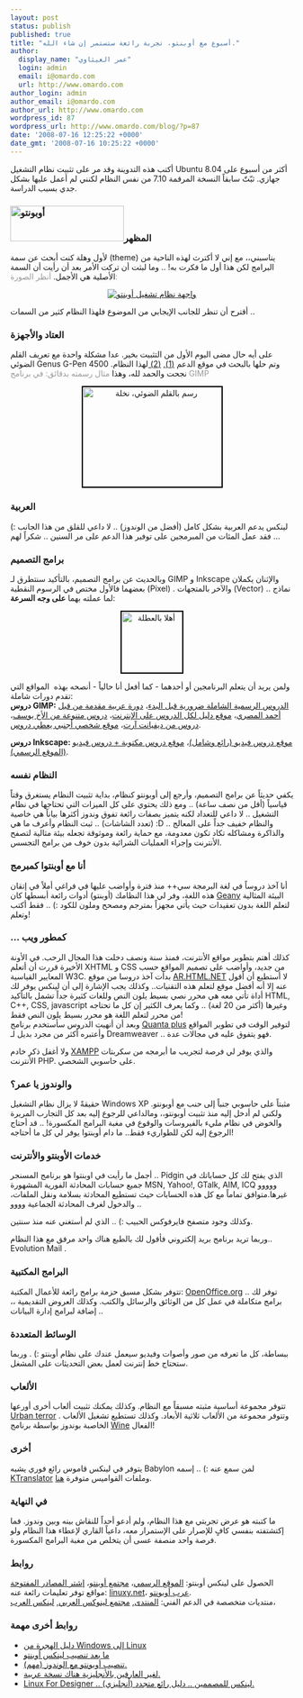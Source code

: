 ```yaml
---
layout: post
status: publish
published: true
title: "أسبوع مع أوبنتو، تجربة رائعة ستستمر إن شاء الله."
author:
  display_name: "عمر العيثاوي"
  login: admin
  email: i@omardo.com
  url: http://www.omardo.com
author_login: admin
author_email: i@omardo.com
author_url: http://www.omardo.com
wordpress_id: 87
wordpress_url: http://www.omardo.com/blog/?p=87
date: '2008-07-16 12:25:22 +0000'
date_gmt: '2008-07-16 10:25:22 +0000'
---
```

<p>أكتب هذه التدوينة وقد مر على تثبيت نظام التشغيل Ubuntu 8.04 أكثر من أسبوع على جهازي. ثبّتّ سابقاً النسخة المرقمة 7.10 من نفس النظام لكنني لم أعمل عليها بشكل جدي بسبب الدراسة.</p>
<h3><a href="http://www.omardo.com/blog/archives/87"><img title="نظام التشغيل أوبنتو" src="http://www.omardo.com/blog/wp-content/uploads/ubuntu-logo-shadow.png" alt="أوبونتو" width="202" height="63" /></a>المظهر</h3>
<p>لأول وهلة كنت أبحث عن سمة (theme) يناسبني،، مع إني لا أكترث لهذه الناحية من البرامج لكن هذا أول ما فكرت به! .. وما لبثت أن تركت الأمر بعد أن رأيت أن السمة الأصلية هي الأجمل. <span style="color: #999999;">أنظر الصورة:</span><!--more--></p>
<p style="text-align: center;"><a href="http://www.omardo.com/blog/wp-content/uploads/very-standby-desktop.png"><img class="alignnone" src="http://www.omardo.com/blog/wp-content/uploads/very-standby-desktop-t.png" alt="واجهة نظام تشغيل أوبنتو" /></a></p>
<p>أقترح أن تنظر للجانب الإيجابي من الموضوع فلهذا النظام كثير من السمات ..</p>
<h3>العتاد والأجهزة</h3>
<p>على أيه حال مضى اليوم الأول من التثبيت بخير. عدا مشكلة واحدة مع تعريف القلم الضوئي Genus G-Pen 4500 وتم حلها بالبحث في موقع الدعم <a title="TabletSetupWizardpen" href="https://help.ubuntu.com/community/TabletSetupWizardpen">(1)</a>, <a title="Linux Genius WizardPen setup for udev" href="http://deadcabbit.blogspot.com/2007/07/linux-genius-wizardpen-setup-for-udev.html">(2) </a>لهذا النظام. نجحت والحمد لله، وهذا <span style="color: #999999;">مثال رسمته بدقائق: في برنامج GIMP<br />
</span></p>
<p style="text-align: center;"><a href="http://www.omardo.com/blog/wp-content/uploads/classic-sketch.jpg"><img style="border: 2px solid black;" src="http://www.omardo.com/blog/wp-content/uploads/classic-sketch-t.png" alt="رسم بالقلم الضوئي، نخلة" width="247" height="177" /></a></p>
<h3>العربية</h3>
<p>لينكس يدعم العربية بشكل كامل (أفضل من الوندوز) .. لا داعي للقلق من هذا الجانب :) .. فقد عمل المئات من المبرمجين على توفير هذا الدعم على مر السنين .. شكراً لهم.</p>
<h3>برامج التصميم</h3>
<p>وبالحديث عن برامج التصميم، بالتأكيد سنتطرق لـ GIMP و Inkscape والإثنان يكملان بعضهما فالأول مختص في الرسوم النقطية (Pixel) . والآخر بالمتجهات (Vector) .. نماذج لما عملته بهما <strong>على وجه السرعة</strong>:</p>
<p style="text-align: center;"><a href="http://www.omardo.com/blog/wp-content/uploads/Wellcome-vacation.png"><img style="border: 2px solid black;" src="http://www.omardo.com/blog/wp-content/uploads/Wellcome-vacation-t.png" alt="أهلا بالعطلة" width="108" height="108" /></a></p>
<p>ولمن يريد أن يتعلم البرنامجين أو أحدهما - كما أفعل أنا حالياً - أنصحه بهذه  المواقع التي تقدم دورات شاملة:<br />
<strong>دروس GIMP:</strong> <a title="رسمة، ينصح بها" href="http://www.gimp.org/tutorials/">الدروس الرسمية الشاملة ضرورية قبل البدء</a>، <a href="http://etemedopensources.com/gimp/">دورة عربية مقدمة من قبل أحمد المصري</a>، <a href="http://www.gimp-tutorials.com/">موقع دليل لكل الدروس على الإنترنت</a>، <a title="يوسف أنترنت" href="http://yousufinternet.blogspot.com/search/label/gimp%20tutorials">دروس متنوعة من الأخ يوسف</a>، <a href="http://griatch-art.deviantart.com/journal/18489592/">دروس من ديفيانت آرت</a>، <a href="http://howto.nicubunu.ro/">موقع شخصي أجنبي يعطي دروس</a>.</p>
<p><strong>دروس Inkscape: </strong><a href="http://screencasters.heathenx.org/">موقع دروس فيديو (رائع وشامل)</a>، <a href="http://inkscapetutorials.wordpress.com/">موقع دروس مكتوبة + دروس فيديو (الموقع الرسمي)</a>.</p>
<h3>النظام نفسه</h3>
<p>يكفي حديثاً عن برامج التصميم، وأرجع إلى أوبونتو كنظام، بداية تثبيت النظام يستغرق وقتاً قياسياً (أقل من نصف ساعة) .. ومع ذلك يحتوي على كل الميزات التي تحتاجها في نظام التشغيل .. لا داعي للتعداد لكنه يتميز بصفات رائعة تفوق وندوز أكثرها بياناً هي خاصية (تعدد الشاشات) .. ثبت النظام وأعرف ما هي :D .. والنظام خفيف جداً على المعالج والذاكرة ومشاكله تكاد تكون معدومة، مع حماية رائعة وموثوقة تجعله بيئة مثالية لتصفح الأنترنت وإجراء العمليات الشرائية بدون خوف من برامج التجسس.</p>
<h3>أنا مع أوبنتوا كمبرمج</h3>
<p>أنا آخذ دروساً في لغة البرمجة سي++ منذ فترة وأواضب عليها في فراغي أملاً في إتقان هذه اللغة، وفر لي هذا النظامك (أوبنتو) أدوات رائعة أبسطها كان <a href="http://geany.uvena.de/">Geany</a> البيئة المثالية لتعلم اللغة بدون تعقيدات حيث يأتي مجهزاً بمترجم ومصحح وملون للكود :) .. فقط أكتب وتعلم!</p>
<h3>... كمطور ويب</h3>
<p>كذلك أهتم بتطوير مواقع الأنترنت، فمنذ سنة ونصف دخلت هذا المجال الرحب. في الأونة الأخيرة قررت أن أتعلم XHTML و CSS من جديد، وأواضب على تصميم المواقع حسب المعايير القياسية W3C. بدأت آخذ دروسا من موقع <a href="http://ar.html.net/">AR.HTML.NET</a> لا أستطيع أن أقول عنه إلا أنه أفضل موقع لتعلم هذه التقنيات.. وكذلك يجب الإشارة إلى أن لينكس يوفر لك أداة تأتي معه هي محرر نصي بسيط يلون النص وللغات كثيرة جداً تشمل بالتأكيد HTML, C++, CSS, javascript وغيرها (أكثر من 20 لغة) .. وكما يعرف الكثير إن كل ما تحتاجه من محرر لتعلم اللغة هو محرر بسيط يلون النص فقط!<br />
وبعد أن أنهيت الدروس سأستخدم برنامج <a href="http://quanta.kdewebdev.org/">Quanta plus</a> لتوفير الوقت في تطوير المواقع وأعتبره أكثر من مجرد بديل لـ Dreamweaver .. فهو يتفوق عليه في مجالات عدة.</p>
<p>ولا أغفل ذكر خادم <a href="http://www.apachefriends.org/en/xampp-linux.html">XAMPP</a> والذي يوفر لي فرصة لتجريب ما أبرمجه من سكربتات الأنترنت PHP. على حاسوبي الشخصي.</p>
<h3>والوندوز يا عمر؟</h3>
<p>حقيقةً لا يزال نظام التشغيل Windows XP مثبتاً على حاسوبي جنباً إلى حنب مع أوبونتو. ولكني لم أدخل إليه منذ تثبيت أوبونتو،، ومالداعي للرجوع إليه بعد كل التجارب المريرة والخوض في نظام مليء بالفيروسات والوقوع في مغبة البرامج المكسورة! .. قد أحتاج الرجوع إليه لكن للطواريء فقط.. ما دام أوبنتوا يوفر لي كل ما أحتاجه!</p>
<h3>خدمات الأوبنتو والأنترنت</h3>
<p>أجمل ما رأيت في اوبنتوا هو برنامج المسنجر .. Pidgin الذي يفتح لك كل حساباتك في جميع حسابات المحادثة الفورية المشهورة MSN, Yahoo!, GTalk, AIM, ICQ ووووو غيرها.متوافق تماماً مع كل هذه الحسابات حيث تستطيع المحادثة بسلامة ونقل الملفات، والدخول لغرف المحادثة الجماعية وووو ..</p>
<p>وكذلك وجود متصفح فايرفوكس الحبيب :) .. الذي لم أستغني عنه منذ سنتين.</p>
<p>وربما تريد برنامج بريد إلكتروني فأقول لك بالطبع هناك واحد مرفق مع هذا النظام.. Evolution Mail .</p>
<h3>البرامج المكتبية</h3>
<p>تتوفر بشكل مسبق حزمة برامج رائعة للأعمال المكتبة: <a href="http://OpenOffice.org">OpenOffice.org</a> .. توفر لك برامج متكاملة في عمل كل من الوثائق والرسائل والكتب. وكذلك العروض التقديمية ،، إضافة لبرامج إدارة البيانات ..</p>
<h3>الوسائط المتعددة</h3>
<p>ببساطة، كل ما تعرفه من صور وأصوات وفيديو سيعمل عندك على نظام أوبنتو :) . وربما ستحتاج خط إنترنت لعمل بعض التحديثات على المشغل.</p>
<h3>الألعاب</h3>
<p>تتوفر مجموعة أساسية مثبته مسبقاً مع النظام. وكذلك يمكنك تثبيت ألعاب أخرى أورعها <a href="http://www.urbanterror.net">Urban terror</a> . وتتوفر مجموعة من الألعاب ثلاثية الأبعاد. وكذلك تستطيع تشغيل الألعاب الخاصبة بوندوز بواسطة برنامج <a href="http://ar.wikipedia.org/wiki/%D9%88%D8%A7%D9%8A%D9%86_(%D8%A8%D8%B1%D9%86%D8%A7%D9%85%D8%AC)">Wine</a> الفعال!</p>
<h3>أخرى</h3>
<p>يتوفر في لينكس قاموس رائع فوري يشبه Babylon لمن سمع عنه :) .. إسمه <a href="http://www.linuxac.org/forum/showthread.php?t=3190">KTranslator</a> وملفات القواميس متوفرة <a href="http://www.omardo.com/blog/wp-admin/www.omardo.com/blog/wp-content/uploads/transIFO.zip">هنا</a>.</p>
<h3>في النهاية</h3>
<p>ما كتبته هو عرض تجربتي مع هذا النظام، ولم أدعو أحداً للنقاش بينه وبين وندوز. فما إكتشتفته بنفسي كافٍ للإصرار على الإستمرار معه، داعياً القاري لإعطاء هذا النظام ولو فرصة واحد منصفة عسى أن يتخلص من مغبة البرامج المكسورة.</p>
<h3>روابط</h3>
<p>الحصول على لينكس أوبنتو: <a href="http://www.ubuntu.com/products/GetUbuntu">الموقع الرسمي</a>، <a href="http://www.arubuntu.org/أحصل-على-اوبونتو/">مجتمع أوبنتو</a>، <a href="https://buyopensources.com/">إشتر المصادر المفتوحة</a><br />
مواقع توفر تعليمات رائعة عنه: <a href="http://linuxy.net/">linuxy.net</a>، <a href="http://www.arubuntu.org/">عرب أوبونتو</a>.<br />
منتديات متخصصة في الدعم الفني: <a href="http://www.montada.com/forumdisplay.php?f=54">المنتدى</a>, <a title="اربيان لينوكس العرب مجتمع لينوكس العربي" href="http://www.linuxac.com/" target="_blank">مجتمع لينوكس العربي</a>, <a title="لينكس لكل العرب" href="http://www.linux4arab.com/">لينكس العرب</a>،</p>
<h3>روابط أخرى مهمة</h3>
<ul>
<li><a href="http://mbnoimi.net/w/?page_id=161">دليل الهجرة من Windows إلى </a><a href="http://mbnoimi.net/w/?page_id=161">Linux</a></li>
<li><a href="http://mbnoimi.net/w/?page_id=346">ما بعد تنصيب لينكس أوبنتو</a></li>
<li><a href="http://www.linuxy.net/blog/?p=43">تنصيب أوبونتو مع الوندوز (مهم).</a></li>
<li><a href="http://www.linuxy.net/blog/?cat=15">لغير العارفين بالأنجليزية هناك نسخة عربية.</a></li>
<li><a href="http://my.opera.com/area42/blog/">Linux For Designer .. لينكس للمصممين .. دليل رائع متجدد (أنجليزي).</a></li>
</ul>
